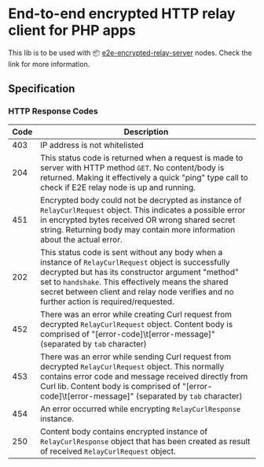 # End-to-end encrypted HTTP relay client for PHP apps

This lib is to be used
with :package: [e2e-encrypted-relay-server](https://github.com/furqansiddiqui/e2e-encrypted-relay-server) nodes.
Check the link for more information.

## Specification

### HTTP Response Codes

| Code | Description                                                                                                                                                                                                                                                                                                 |
|------|-------------------------------------------------------------------------------------------------------------------------------------------------------------------------------------------------------------------------------------------------------------------------------------------------------------|
| 403  | IP address is not whitelisted                                                                                                                                                                                                                                                                               |
| 204  | This status code is returned when a request is made to server with HTTP method `GET`. No content/body is returned. Making it effectively a quick "ping" type call to check if E2E relay node is up and running.                                                                                             |
| 451  | Encrypted body could not be decrypted as instance of `RelayCurlRequest` object. This indicates a possible error in encrypted bytes received OR wrong shared secret string. Returning body may contain more information about the actual error.                                                              |
| 202  | This status code is sent without any body when a instance of `RelayCurlRequest` object is successfully decrypted but has its constructor argument "method" set to `handshake`. This effectively means the shared secret between client and relay node verifies and no further action is required/requested. |
| 452  | There was an error while creating Curl request from decrypted `RelayCurlRequest` object. Content body is comprised of "[error-code]\t[error-message]" (separated by `tab` character)                                                                                                                        |
| 453  | There was an error while sending Curl request from decrypted `RelayCurlRequest` object. This normally contains error code and message received directly from Curl lib. Content body is comprised of "[error-code]\t[error-message]" (separated by `tab` character)                                          |
| 454  | An error occurred while encrypting `RelayCurlResponse` instance.                                                                                                                                                                                                                                            |
| 250  | Content body contains encrypted instance of `RelayCurlResponse` object that has been created as result of received  `RelayCurlRequest` object.                                                                                                                                                              |


